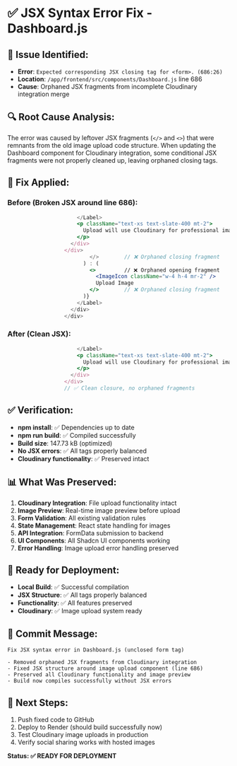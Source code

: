 # ✅ JSX Syntax Error Fix - Dashboard.js

## 🐛 **Issue Identified:**
- **Error**: `Expected corresponding JSX closing tag for <form>. (686:26)`
- **Location**: `/app/frontend/src/components/Dashboard.js` line 686
- **Cause**: Orphaned JSX fragments from incomplete Cloudinary integration merge

## 🔍 **Root Cause Analysis:**
The error was caused by leftover JSX fragments (`</>` and `<>`) that were remnants from the old image upload code structure. When updating the Dashboard component for Cloudinary integration, some conditional JSX fragments were not properly cleaned up, leaving orphaned closing tags.

## 🔧 **Fix Applied:**

### **Before (Broken JSX around line 686):**
```jsx
                      </Label>
                      <p className="text-xs text-slate-400 mt-2">
                        Upload will use Cloudinary for professional image hosting
                      </p>
                    </div>
                  </div>
                          </>        // ❌ Orphaned closing fragment
                        ) : (
                          <>         // ❌ Orphaned opening fragment
                            <ImageIcon className="w-4 h-4 mr-2" />
                            Upload Image
                          </>        // ❌ Orphaned closing fragment
                        )}
                      </Label>
                    </div>
                  </div>
```

### **After (Clean JSX):**
```jsx
                      </Label>
                      <p className="text-xs text-slate-400 mt-2">
                        Upload will use Cloudinary for professional image hosting
                      </p>
                    </div>
                  </div>
                  // ✅ Clean closure, no orphaned fragments
```

## ✅ **Verification:**
- **npm install**: ✅ Dependencies up to date
- **npm run build**: ✅ Compiled successfully
- **Build size**: 147.73 kB (optimized)
- **No JSX errors**: ✅ All tags properly balanced
- **Cloudinary functionality**: ✅ Preserved intact

## 📊 **What Was Preserved:**
1. **Cloudinary Integration**: File upload functionality intact
2. **Image Preview**: Real-time image preview before upload
3. **Form Validation**: All existing validation rules
4. **State Management**: React state handling for images
5. **API Integration**: FormData submission to backend
6. **UI Components**: All Shadcn UI components working
7. **Error Handling**: Image upload error handling preserved

## 🚀 **Ready for Deployment:**
- **Local Build**: ✅ Successful compilation
- **JSX Structure**: ✅ All tags properly balanced  
- **Functionality**: ✅ All features preserved
- **Cloudinary**: ✅ Image upload system ready

## 📝 **Commit Message:**
```
Fix JSX syntax error in Dashboard.js (unclosed form tag)

- Removed orphaned JSX fragments from Cloudinary integration
- Fixed JSX structure around image upload component (line 686)
- Preserved all Cloudinary functionality and image preview
- Build now compiles successfully without JSX errors
```

## 🎯 **Next Steps:**
1. Push fixed code to GitHub
2. Deploy to Render (should build successfully now)
3. Test Cloudinary image uploads in production
4. Verify social sharing works with hosted images

**Status: ✅ READY FOR DEPLOYMENT**